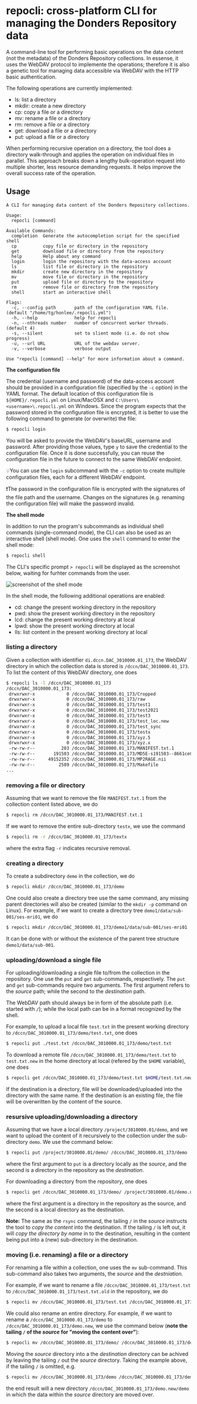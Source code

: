 # repocli: cross-platform CLI for managing the Donders Repository data

A command-line tool for performing basic operations on the data content (not the metadata) of the Donders Repository collections.  In essense, it uses the WebDAV protocol to implemente the operations; therefore it is also a genetic tool for managing data accessible via WebDAV with the HTTP basic authentication.

The following operations are currently implemented:

- ls: list a directory
- mkdir: create a new directory
- cp: copy a file or a directory
- mv: rename a file or a directory
- rm: remove a file or a directory
- get: download a file or a directory
- put: upload a file or a directory

When performing recursive operation on a directory, the tool does a directory walk-through and applies the operation on individual files in parallel.  This approach breaks down a lengthy bulk-operation request into multiple shorter, less resource demanding requests.  It helps improve the overall success rate of the operation.

## Usage

```
A CLI for managing data content of the Donders Repository collections.

Usage:
  repocli [command]

Available Commands:
  completion  Generate the autocompletion script for the specified shell
  cp          copy file or directory in the repository
  get         download file or directory from the repository
  help        Help about any command
  login       login the repository with the data-access account
  ls          list file or directory in the repository
  mkdir       create new directory in the repository
  mv          move file or directory in the repository
  put         upload file or directory to the repository
  rm          remove file or directory from the repository
  shell       start an interactive shell

Flags:
  -c, --config path       path of the configuration YAML file. (default "/home/tg/honlee/.repocli.yml")
  -h, --help              help for repocli
  -n, --nthreads number   number of concurrent worker threads. (default 4)
  -s, --silent            set to slient mode (i.e. do not show progress)
  -u, --url URL           URL of the webdav server.
  -v, --verbose           verbose output

Use "repocli [command] --help" for more information about a command.
```

__The configuration file__

The credential (username and password) of the data-access account should be provided in a configuration file (specified by the `-c` option) in the YAML format.  The default location of this configuration file is `${HOME}/.repocli.yml` on Linux/MacOSX and `C:\Users\<username>\.repocli.yml` on Windows.  Since the program expects that the password stored in the configuration file is encrypted, it is better to use the following command to generate (or overwrite) the file:

```bash
$ repocli login
```

You will be asked to provide the WebDAV's baseURL, username and password.  After providing those values, type `y` to save the credential to the configuration file.  Once it is done successfully, you can reuse the configuration file in the future to connect to the same WebDAV endpoint.

💡You can use the `login` subcommand with the `-c` option to create multiple configuration files, each for a different WebDAV endpoint.

❗The password in the configuration file is encrypted with the signatures of the file path and the username.  Changes on the signatures (e.g. renaming the configuration file) will make the password invalid.

__The shell mode__

In addition to run the program's subcommands as individual shell commands (single-command mode), the CLI can also be used as an interactive shell (shell mode).  One uses the `shell` command to enter the shell mode:

```bash
$ repocli shell
```

The CLI's specific prompt `> repocli` will be displayed as the screenshot below, waiting for furhter commands from the user.

![screenshot of the shell mode](screenshot-shell.png)

In the shell mode, the following additional operations are enabled:

- cd: change the present working directory in the repository
- pwd: show the present working directory in the repository
- lcd: change the present working directory at local
- lpwd: show the present working directory at local
- lls: list content in the present working directory at local

### listing a directory

Given a collection with identifier `di.dccn.DAC_3010000.01_173`, the WebDAV directory in which the collection data is stored is `/dccn/DAC_3010000.01_173`.  To list the content of this WebDAV directory, one does

```bash
$ repocli ls -l /dccn/DAC_3010000.01_173
/dccn/DAC_3010000.01_173:
 drwxrwxr-x            0 /dccn/DAC_3010000.01_173/Cropped
 drwxrwxr-x            0 /dccn/DAC_3010000.01_173/raw
 drwxrwxr-x            0 /dccn/DAC_3010000.01_173/test1
 drwxrwxr-x            0 /dccn/DAC_3010000.01_173/test2021
 drwxrwxr-x            0 /dccn/DAC_3010000.01_173/test3
 drwxrwxr-x            0 /dccn/DAC_3010000.01_173/test_loc.new
 drwxrwxr-x            0 /dccn/DAC_3010000.01_173/test_sync
 drwxrwxr-x            0 /dccn/DAC_3010000.01_173/testx
 drwxrwxr-x            0 /dccn/DAC_3010000.01_173/xyz.5
 drwxrwxr-x            0 /dccn/DAC_3010000.01_173/xyz.x
 -rw-rw-r--          203 /dccn/DAC_3010000.01_173/MANIFEST.txt.1
 -rw-rw-r--       191503 /dccn/DAC_3010000.01_173/MD5E-s191503--8661ce04ccbbf51e96ce124e30fc0c8c.txt
 -rw-rw-r--     49152352 /dccn/DAC_3010000.01_173/MP2RAGE.nii
 -rw-rw-r--         2589 /dccn/DAC_3010000.01_173/Makefile
...
```

### removing a file or directory

Assuming that we want to remove the file `MANIFEST.txt.1` from the collection content listed above, we do

```bash
$ repocli rm /dccn/DAC_3010000.01_173/MANIFEST.txt.1
```

If we want to remove the entire sub-directory `testx`, we use the command

```bash
$ repocli rm -r /dccn/DAC_3010000.01_173/textx
```

where the extra flag `-r` indicates recursive removal.

### creating a directory

To create a subdirectory `demo` in the collection, we do

```bash
$ repocli mkdir /dccn/DAC_3010000.01_173/demo
```

One could also create a directory tree use the same command, any missing parent directories will also be created (similar to the `mkdir -p` command on Linux).  For example, if we want to create a directory tree `demo1/data/sub-001/ses-mri01`, we do

```bash
$ repocli mkdir /dccn/DAC_3010000.01_173/demo1/data/sub-001/ses-mri01
```

It can be done with or without the existence of the parent tree structure `demo1/data/sub-001`.

### uploading/download a single file

For uploading/downloading a single file to/from the collection in the repository.  One use the `put` and `get` sub-commands, respectively.  The `put` and `get` sub-commands require two arguments.  The first argument refers to the _source_ path; while the second to the _destination_ path.

The WebDAV path should always be in form of the absolute path (i.e. started with `/`); while the local path can be in a format recognized by the shell.

For example, to upload a local file `test.txt` in the present working directory to `/dccn/DAC_3010000.01_173/demo/test.txt`, one does

```bash
$ repocli put ./test.txt /dccn/DAC_3010000.01_173/demo/test.txt
```

To download a remote file `/dccn/DAC_3010000.01_173/demo/test.txt` to `test.txt.new` in the home directory at local (refered by the `$HOME` variable), one does

```bash
$ repocli get /dccn/DAC_3010000.01_173/demo/test.txt $HOME/test.txt.new
```

If the destination is a directory, file will be downloaded/uploaded into the directory with the same name.  If the destination is an existing file, the file will be overwritten by the content of the source.

### resursive uploading/downloading a directory

Assuming that we have a local directory `/project/3010000.01/demo`, and we want to upload the content of it recursively to the collection under the sub-directory `demo`.  We use the command below:

```bash
$ repocli put /project/3010000.01/demo/ /dccn/DAC_3010000.01_173/demo
```

where the first argument to `put` is a directory locally as the _source_, and the second is a directory in the repository as the _destination_.

For downloading a directory from the repository, one does

```bash
$ repocli get /dccn/DAC_3010000.01_173/demo/ /project/3010000.01/demo.new
```

where the first argument is a directory in the repository as the source, and the second is a local directory as the destination.

__Note:__ The same as the `rsync` command, the tailing `/` in the _source_ instructs the tool to _copy the content_ into the destination.  If the tailing `/` is left out, it will _copy the directory by name_ in to the destination, resulting in the content being put into a (new) sub-directory in the destination.

### moving (i.e. renaming) a file or a directory

For renaming a file within a collection, one uses the `mv` sub-command.  This sub-command also takes two arguments, the _source_ and the _destniation_.

For example, if we want to rename a file `/dccn/DAC_3010000.01_173/test.txt` to `/dccn/DAC_3010000.01_173/test.txt.old` in the repository, we do

```bash
$ repocli mv /dccn/DAC_3010000.01_173/test.txt /dccn/DAC_3010000.01_173/test.txt.old
```

We could also rename an entire directory.  For example, if we want to rename a `/dccn/DAC_3010000.01_173/demo` to `/dccn/DAC_3010000.01_173/demo.new`, we use the command below (__note the tailing `/` of the _source_ for "moving the content over"__):

```bash
$ repocli mv /dccn/DAC_3010000.01_173/demo/ /dccn/DAC_3010000.01_173/demo.new
```

Moving the _source_ directory into a the _destination_ directory can be achived by leaving the tailing `/` out the _source_ directory.  Taking the example above, if the tailing `/` is omitted, e.g.

```bash
$ repocli mv /dccn/DAC_3010000.01_173/demo /dccn/DAC_3010000.01_173/demo.new
```

the end result will a new directory `/dccn/DAC_3010000.01_173/demo.new/demo` in which the data within the _source_ directory are moved over.


